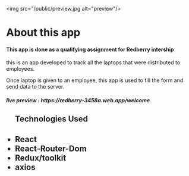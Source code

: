  


<img src="/public/preview.jpg  alt="preview"/>
<h1> About this app </h1>

 <h4> This app is done as a qualifying assignment for Redberry intership </h4>
 <p> this is an app developed to track all the laptops that were distributed to employees. </p>
  <p> Once laptop is given to an employee, this app is used to fill the form and send data to the server. </p>
 <h5> live preview : https://redberry-3458a.web.app/welcome </h5>



  <ul> <h2> Technologies Used <h2>
    <li>React</li>
     <li>React-Router-Dom </li>
     <li>Redux/toolkit </li>
 <li> axios </li>
 
  
  </ul>
